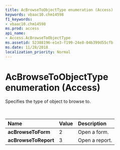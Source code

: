 ```yaml
---
title: AcBrowseToObjectType enumeration (Access)
keywords: vbaac10.chm14598
f1_keywords:
- vbaac10.chm14598
ms.prod: access
api_name:
- Access.AcBrowseToObjectType
ms.assetid: 52388196-e1e3-f199-24e8-04b399d55cfb
ms.date: 11/28/2018
localization_priority: Normal
---
```



# AcBrowseToObjectType enumeration (Access)

Specifies the type of object to browse to.

<br/>

|Name|Value|Description|
|:-----|:-----|:-----|
|**acBrowseToForm**|2|Open a form.|
|**acBrowseToReport**|3|Open a report.|

